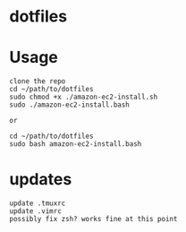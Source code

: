 # dotfiles

# Usage

    clone the repo
    cd ~/path/to/dotfiles
    sudo chmod +x ./amazon-ec2-install.sh
    sudo ./amazon-ec2-install.bash
    
    or 
    
    cd ~/path/to/dotfiles
    sudo bash amazon-ec2-install.bash
# updates
    update .tmuxrc
    update .vimrc
    possibly fix zsh? works fine at this point

